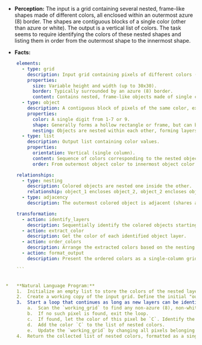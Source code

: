 *   **Perception:** The input is a grid containing several nested, frame-like shapes made of different colors, all enclosed within an outermost azure (8) border. The shapes are contiguous blocks of a single color (other than azure or white). The output is a vertical list of colors. The task seems to require identifying the colors of these nested shapes and listing them in order from the outermost shape to the innermost shape.

*   **Facts:**
    
```yaml
    elements:
      - type: grid
        description: Input grid containing pixels of different colors (0-9).
        properties:
          size: Variable height and width (up to 30x30).
          border: Typically surrounded by an azure (8) border.
          content: Contains nested, frame-like objects made of single colors (non-azure, non-white).
      - type: object
        description: A contiguous block of pixels of the same color, excluding azure (8) and white (0).
        properties:
          color: A single digit from 1-7 or 9.
          shape: Generally forms a hollow rectangle or frame, but can be irregular.
          nesting: Objects are nested within each other, forming layers.
      - type: list
        description: Output list containing color values.
        properties:
          orientation: Vertical (single column).
          content: Sequence of colors corresponding to the nested objects.
          order: From outermost object color to innermost object color.

    relationships:
      - type: nesting
        description: Colored objects are nested one inside the other.
        relationship: object_1 encloses object_2, object_2 encloses object_3, etc.
      - type: adjacency
        description: The outermost colored object is adjacent (shares an edge or corner) to the azure (8) border. Subsequent inner objects are adjacent to the previously identified outer object.

    transformation:
      - action: identify_layers
        description: Sequentially identify the colored objects starting from the one adjacent to the azure border and moving inwards.
      - action: extract_color
        description: Get the color of each identified object layer.
      - action: order_colors
        description: Arrange the extracted colors based on the nesting order (outermost to innermost).
      - action: format_output
        description: Present the ordered colors as a single-column grid.

    ```


*   **Natural Language Program:**
    1.  Initialize an empty list to store the colors of the nested layers.
    2.  Create a working copy of the input grid. Define the initial "outside" region as all azure (8) pixels in the grid.
    3.  Start a loop that continues as long as new layers can be identified:
        a.  Scan the `working_grid` to find any non-azure (8), non-white (0) pixel that is adjacent (horizontally, vertically, or diagonally) to any pixel currently designated as "outside".
        b.  If no such pixel is found, exit the loop.
        c.  If found, let the color of this pixel be `C`. Identify the complete contiguous object `O` consisting of pixels of color `C` connected to the found pixel.
        d.  Add the color `C` to the list of nested colors.
        e.  Update the `working_grid` by changing all pixels belonging to object `O` to azure (8), effectively merging this object into the "outside" region for the next iteration.
    4.  Return the collected list of nested colors, formatted as a single-column grid.